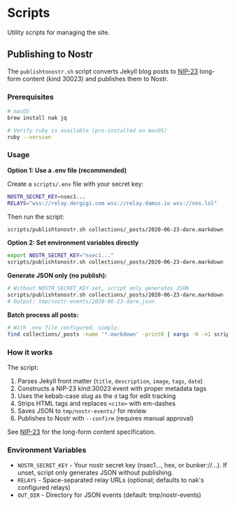 # Scripts

Utility scripts for managing the site.

## Publishing to Nostr

The `publishtonostr.sh` script converts Jekyll blog posts to [NIP-23](https://nips.nostr.com/23) long-form content (kind 30023) and publishes them to Nostr.

### Prerequisites

```bash
# macOS
brew install nak jq

# Verify ruby is available (pre-installed on macOS)
ruby --version
```

### Usage

**Option 1: Use a .env file (recommended)**

Create a `scripts/.env` file with your secret key:
```bash
NOSTR_SECRET_KEY=nsec1...
RELAYS="wss://relay.dergigi.com wss://relay.damus.io wss://nos.lol"
```

Then run the script:
```bash
scripts/publishtonostr.sh collections/_posts/2020-06-23-dare.markdown
```

**Option 2: Set environment variables directly**

```bash
export NOSTR_SECRET_KEY="nsec1..."
scripts/publishtonostr.sh collections/_posts/2020-06-23-dare.markdown
```

**Generate JSON only (no publish):**
```bash
# Without NOSTR_SECRET_KEY set, script only generates JSON
scripts/publishtonostr.sh collections/_posts/2020-06-23-dare.markdown
# Output: tmp/nostr-events/2020-06-23-dare.json
```

**Batch process all posts:**
```bash
# With .env file configured, simply:
find collections/_posts -name '*.markdown' -print0 | xargs -0 -n1 scripts/publishtonostr.sh
```

### How it works

The script:
1. Parses Jekyll front matter (`title`, `description`, `image`, `tags`, `date`)
2. Constructs a NIP-23 kind:30023 event with proper metadata tags
3. Uses the kebab-case slug as the `d` tag for edit tracking
4. Strips HTML tags and replaces `<cite>` with em-dashes
5. Saves JSON to `tmp/nostr-events/` for review
6. Publishes to Nostr with `--confirm` (requires manual approval)

See [NIP-23](https://nips.nostr.com/23) for the long-form content specification.

### Environment Variables

- `NOSTR_SECRET_KEY` - Your nostr secret key (nsec1..., hex, or bunker://...). If unset, script only generates JSON without publishing.
- `RELAYS` - Space-separated relay URLs (optional; defaults to nak's configured relays)
- `OUT_DIR` - Directory for JSON events (default: tmp/nostr-events)

